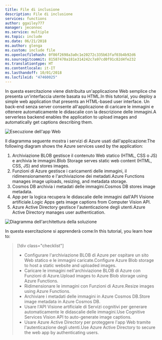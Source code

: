 ```yaml
---
title: File di inclusione
description: File di inclusione
services: functions
author: ggailey777
manager: jeconnoc
ms.service: multiple
ms.topic: include
ms.date: 06/21/2018
ms.author: glenga
ms.custom: include file
ms.openlocfilehash: 0f86f2698a3a0c1e20272c335b63faf03b4b92d6
ms.sourcegitcommit: 81587470a181e314242c7a97cd0f91c82d4fe232
ms.translationtype: HT
ms.contentlocale: it-IT
ms.lasthandoff: 10/01/2018
ms.locfileid: "47460025"
---
```

<span data-ttu-id="3bc88-103">In questa esercitazione viene distribuita un'applicazione Web semplice che presenta un'interfaccia utente basata su HTML.</span><span class="sxs-lookup"><span data-stu-id="3bc88-103">In this tutorial, you deploy a simple web application that presents an HTML-based user interface.</span></span> <span data-ttu-id="3bc88-104">Un back-end senza server consente all'applicazione di caricare le immagini e ottenere automaticamente le didascalie con la descrizione delle immagini.</span><span class="sxs-lookup"><span data-stu-id="3bc88-104">A serverless backend enables the application to upload images and automatically get captions describing them.</span></span>

![Esecuzione dell'app Web](media/functions-first-serverless-web-app/0-app-screenshot-finished.png)

<span data-ttu-id="3bc88-106">Il diagramma seguente mostra i servizi di Azure usati dall'applicazione:</span><span class="sxs-lookup"><span data-stu-id="3bc88-106">The following diagram shows the Azure services used by the application:</span></span>

1. <span data-ttu-id="3bc88-107">Archiviazione BLOB gestisce il contenuto Web statico (HTML, CSS o JS) e archivia le immagini.</span><span class="sxs-lookup"><span data-stu-id="3bc88-107">Blob Storage serves static web content (HTML, CSS, JS) and stores images.</span></span>
2. <span data-ttu-id="3bc88-108">Funzioni di Azure gestisce i caricamenti delle immagini, il ridimensionamento e l'archiviazione dei metadati.</span><span class="sxs-lookup"><span data-stu-id="3bc88-108">Azure Functions manages image uploads, resizing, and metadata storage.</span></span>
3. <span data-ttu-id="3bc88-109">Cosmos DB archivia i metadati delle immagini.</span><span class="sxs-lookup"><span data-stu-id="3bc88-109">Cosmos DB stores image metadata.</span></span>
4. <span data-ttu-id="3bc88-110">App per la logica recupera le didascalie delle immagini dall'API Visione artificiale.</span><span class="sxs-lookup"><span data-stu-id="3bc88-110">Logic Apps gets image captions from Computer Vision API.</span></span>
5. <span data-ttu-id="3bc88-111">Azure Active Directory gestisce l'autenticazione degli utenti.</span><span class="sxs-lookup"><span data-stu-id="3bc88-111">Azure Active Directory manages user authentication.</span></span>

![Diagramma dell'architettura della soluzione](media/functions-first-serverless-web-app/0-architecture.jpg)

<span data-ttu-id="3bc88-113">In questa esercitazione si apprenderà come:</span><span class="sxs-lookup"><span data-stu-id="3bc88-113">In this tutorial, you learn how to:</span></span>
> [!div class="checklist"]
> * <span data-ttu-id="3bc88-114">Configurare l'archiviazione BLOB di Azure per ospitare un sito Web statico e le immagini caricate.</span><span class="sxs-lookup"><span data-stu-id="3bc88-114">Configure Azure Blob storage to host a static website and uploaded images.</span></span>
> * <span data-ttu-id="3bc88-115">Caricare le immagini nell'archiviazione BLOB di Azure con Funzioni di Azure.</span><span class="sxs-lookup"><span data-stu-id="3bc88-115">Upload images to Azure Blob storage using Azure Functions.</span></span>
> * <span data-ttu-id="3bc88-116">Ridimensionare le immagini con Funzioni di Azure.</span><span class="sxs-lookup"><span data-stu-id="3bc88-116">Resize images using Azure Functions.</span></span>
> * <span data-ttu-id="3bc88-117">Archiviare i metadati delle immagini in Azure Cosmos DB.</span><span class="sxs-lookup"><span data-stu-id="3bc88-117">Store image metadata in Azure Cosmos DB.</span></span>
> * <span data-ttu-id="3bc88-118">Usare l'API Visione artificiale di Servizi cognitivi per generare automaticamente le didascalie delle immagini.</span><span class="sxs-lookup"><span data-stu-id="3bc88-118">Use Cognitive Services Vision API to auto-generate image captions.</span></span>
> * <span data-ttu-id="3bc88-119">Usare Azure Active Directory per proteggere l'app Web tramite l'autenticazione degli utenti.</span><span class="sxs-lookup"><span data-stu-id="3bc88-119">Use Azure Active Directory to secure the web app by authenticating users.</span></span>
